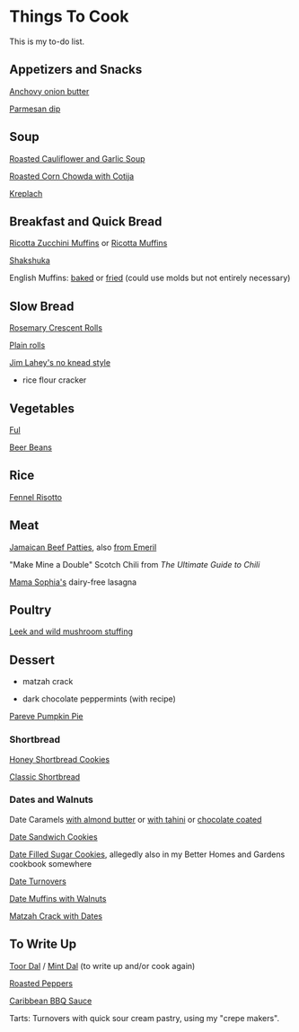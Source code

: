 # Things To Cook

This is my to-do list.


## Appetizers and Snacks

[Anchovy onion butter](http://food52.com/recipes/26778-anchovy-onion-butter)

[Parmesan dip](https://www.thekitchn.com/entertaining-recipe-creamy-parmesan-dip-recipes-from-the-kitchn-187441)

## Soup

[Roasted Cauliflower and Garlic Soup](http://cookingwithcurls.com/2017/01/09/roasted-cauliflower-garlic-soup/)

[Roasted Corn Chowda with Cotija](https://smittenkitchen.com/2017/08/corn-chowder-with-chile-lime-and-cotija/)

[Kreplach](https://www.epicurious.com/recipes/food/views/kreplach-236219)

## Breakfast and Quick Bread

[Ricotta Zucchini Muffins](http://www.tasteofbeirut.com/savory-zucchini-and-ricotta-muffins/) or [Ricotta Muffins](https://cafefernando.com/ricotta-and-basil-muffins/)

[Shakshuka](https://toriavey.com/toris-kitchen/shakshuka/)

English Muffins: [baked](http://www.artisanbreadinfive.com/2009/01/25/the-easiest-and-tastiest-homemade-english-muffins) or [fried](http://www.artisanbreadinfive.com/2013/11/01/english-muffins-on-the-stove-top-with-gold-medal-flour-and-red-star-yeast#more-6412) (could use molds but not entirely necessary)

## Slow Bread

[Rosemary Crescent Rolls](http://www.artisanbreadinfive.com/2011/09/21/rosemary-crescent-rolls#more-3285)

[Plain rolls](http://krausnickitchen.com/2012/01/18/no-knead-dinner-rolls-artisan-bread-in-five-minutes-a-day/)

[Jim Lahey's no knead style](http://cooking.nytimes.com/recipes/11376-no-knead-bread)

* rice flour cracker

## Vegetables

[Ful](http://web.archive.org/web/20161109062629/http://www.atasmanian.cooking/blog/2015/3/5/a-fool-for-ful)

[Beer Beans](https://www.markbittman.com/recipes-1/beer-glazed-black-beans)

## Rice

[Fennel Risotto](http://cooking.nytimes.com/recipes/1016978-caramelized-onion-and-fennel-risotto)

## Meat

[Jamaican Beef Patties](http://www.mylifeasamrs.com/2010/09/jamaican-beef-patties.html), also [from Emeril](http://www.foodnetwork.com/recipes/emeril-lagasse/jamaican-meat-patties-recipe.html)

"Make Mine a Double" Scotch Chili from _The Ultimate Guide to Chili_

[Mama Sophia's](https://sophiaroe.wordpress.com/2015/02/11/recipe-mama-sophias-dairy-free-lasagna/) dairy-free lasagna

## Poultry

[Leek and wild mushroom stuffing](https://www.epicurious.com/recipes/food/views/leek-and-wild-mushroom-stuffing-107292)

## Dessert

* matzah crack

* dark chocolate peppermints (with recipe)

[Pareve Pumpkin Pie](https://jamiegeller.com/recipes/parve-pumpkin-pie/)

### Shortbread

[Honey Shortbread Cookies](http://www.thecrepesofwrath.com/2013/02/20/honey-shortbread-cookies/)

[Classic Shortbread](https://www.thespruceeats.com/classic-shortbread-recipe-3052187)

### Dates and Walnuts

Date Caramels [with almond butter](https://www.thekitchn.com/how-to-make-vegan-caramels-244025) or [with tahini](https://www.thekitchn.com/recipe-salted-tahini-date-caramels-recipes-from-the-kitchn-195828) or [chocolate coated](https://empoweredsustenance.com/date-caramels/)

[Date Sandwich Cookies](https://www.tasteofhome.com/recipes/date-filled-sandwich-cookies/)

[Date Filled Sugar Cookies](https://ohmysugarhigh.com/soft-and-chewy-date-filled-sugar-cookies/), allegedly also in my Better Homes and Gardens cookbook somewhere

[Date Turnovers](https://www.thespruceeats.com/date-turnovers-3056099)

[Date Muffins with Walnuts](https://www.thespruceeats.com/date-muffins-3056143)

[Matzah Crack with Dates](https://jessicasepel.com/healthy-chocolate-caramel-matzo-slice/)


## To Write Up

[Toor Dal](http://chilliandmint.com/2013/12/02/indian-toor-dal-one-of-my-absolute-favourites/) / [Mint Dal](http://www.vegrecipesofindia.com/pudina-moong-dal/) (to write up and/or cook again)

[Roasted Peppers](http://toriavey.com/how-to/2010/02/roasted-bell-peppers/)

[Caribbean BBQ Sauce](http://web.archive.org/web/20150915063423/http://forums.gardenweb.com/discussions/2098748/first-scotch-bonnets-what-sauce-recipes-can-i-make)

Tarts: Turnovers with quick sour cream pastry, using my "crepe makers".

